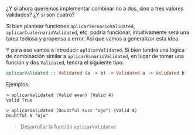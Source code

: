 ¿Y si ahora queremos implementar combinar no a dos, sino a tres valores validados? ¿Y si son cuatro?

Si bien plantear funciones `aplicarTernarioValidated`, `aplicarCuaternarioValidated`, etc. podría funcionar, intuitivamente será una tarea tediosa y propensa a error. Así que vamos a generalizar esta idea.

Y para eso vamos a introducir `aplicarValidated`. Si bien tendrá una logica de combinación similar a `aplicarBinarioValidated`, en lugar de tomar una función y dos `Validated`, tendra el siguiente tipo:

```haskell
aplicarValidated :: Validated (a -> b) -> Validated a -> Validated b
```

Ejemplos:

```
> aplicarValidated (Valid even) (Valid 4)
Valid True

> aplicarValidated (Doubtful succ "ojo") (Valid 4)
Doubtful 5 "ojo"
```

> Desarrollar la función `aplicarValidated`